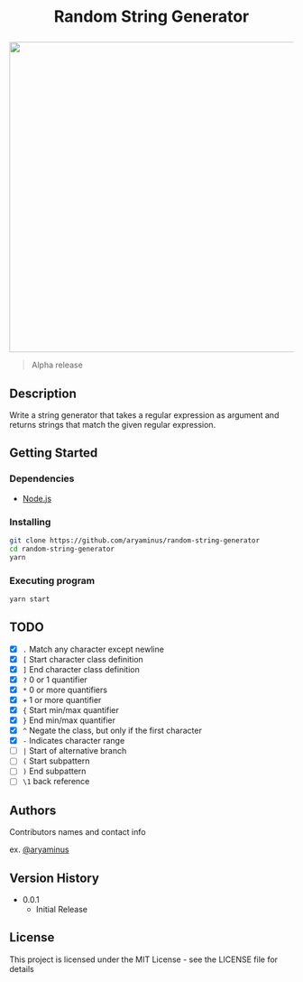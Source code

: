 # <p align="center"> Random String Generator </p>

<p align="center">
    <a href="https://i.imgur.com/dAF7GWa.png" target="_blank"><img src="https://i.imgur.com/dAF7GWa.png" height="550"/></a>
</p>

> Alpha release

## Description

Write a string generator that takes a regular expression as argument and returns strings that match the given regular expression.

## Getting Started

### Dependencies

* [Node.js](http://nodejs.org/)

### Installing

```sh
git clone https://github.com/aryaminus/random-string-generator
cd random-string-generator
yarn
```

### Executing program

```sh
yarn start
```

## TODO

- [x] `.` Match any character except newline
- [x] `[` Start character class definition
- [x] `]` End character class definition
- [x] `?` 0 or 1 quantifier
- [x] `*` 0 or more quantifiers
- [x] `+` 1 or more quantifier
- [x] `{` Start min/max quantifier
- [x] `}` End min/max quantifier
- [x] `^` Negate the class, but only if the first character  
- [x] `-` Indicates character range
- [ ] `|` Start of alternative branch
- [ ] `(` Start subpattern
- [ ] `)` End subpattern 
- [ ] `\1` back reference

## Authors

Contributors names and contact info

ex. [@aryaminus](https://github.com/aryaminus)

## Version History

* 0.0.1
  * Initial Release

## License

This project is licensed under the MIT License - see the LICENSE file for details
